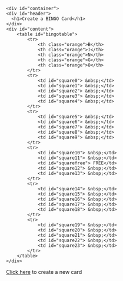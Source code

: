 <html>

<head>
  <link href='https://fonts.googleapis.com/css?family=Cambay' rel='stylesheet' type='text/css'>
  <link href='https://fonts.googleapis.com/css?family=Roboto:300' rel='stylesheet' type='text/css'>
<meta charset="utf-8" />

<title>Bingo</title>

<link rel="stylesheet" type="text/css" href="bingocss.css" />

<script type="text/javascript" src="scripts/bingojs.js"></script>

</head>

<body onload="newCard()">

	<div id="container">
    <div id="header">
      <h1>Create a BINGO Card</h1>
    </div>
	<div id="content">
		<table id="bingotable">
			<tr>
				<th class="orange">B</th>
				<th class="orange">I</th>
				<th class="orange">N</th>
				<th class="orange">G</th>
				<th class="orange">O</th>
			</tr>
			<tr>
				<td id="square0"> &nbsp;</td>
				<td id="square1"> &nbsp;</td>
				<td id="square2"> &nbsp;</td>
				<td id="square3"> &nbsp;</td>
				<td id="square4"> &nbsp;</td>
			</tr>
			<tr>
				<td id="square5"> &nbsp;</td>
				<td id="square6"> &nbsp;</td>
				<td id="square7"> &nbsp;</td>
				<td id="square8"> &nbsp;</td>
				<td id="square9"> &nbsp;</td>
			</tr>
			<tr>
				<td id="square10"> &nbsp;</td>
				<td id="square11"> &nbsp;</td>
				<td id="squarefree"> FREE</td>
				<td id="square12"> &nbsp;</td>
				<td id="square13"> &nbsp;</td>
			</tr>
			<tr>
				<td id="square14"> &nbsp;</td>
				<td id="square15"> &nbsp;</td>
				<td id="square16"> &nbsp;</td>
				<td id="square17"> &nbsp;</td>
				<td id="square18"> &nbsp;</td>
			</tr>
			<tr>
				<td id="square19"> &nbsp;</td>
				<td id="square20"> &nbsp;</td>
				<td id="square21"> &nbsp;</td>
				<td id="square22"> &nbsp;</td>
				<td id="square23"> &nbsp;</td>
			</tr>
		</table>
	</div>
	
<p><a href="#" onclick="anotherCard()">Click here</a> to create a new card</p>

</body>

</html>
